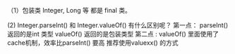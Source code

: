 
（1）包装类 Integer, Long 等 都是 final 类。

 (2) Integer.parseInt() 和 Integer.valueOf() 有什么区别呢？
        第一点：
            parseInt() 返回的是int 类型
            valueOf() 返回的是包装类型
        第二点 :
            valueOf() 里面使用了cache机制，效率比parseInt() 要高
            推荐使用valuexx() 的方式








